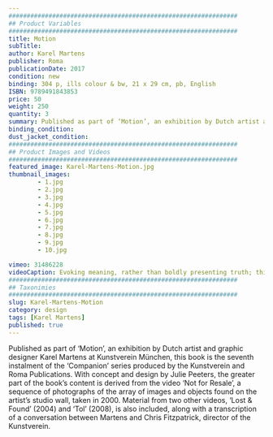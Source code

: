 ```yaml
---
###############################################################
## Product Variables
###############################################################
title: Motion
subTitle:
author: Karel Martens
publisher: Roma
publicationDate: 2017
condition: new
binding: 304 p, ills colour & bw, 21 x 29 cm, pb, English
ISBN: 9789491843853
price: 50
weight: 250
quantity: 3
summary: Published as part of ‘Motion’, an exhibition by Dutch artist and graphic designer Karel Martens at Kunstverein München, this book is the seventh instalment of the ‘Companion’ series produced by the Kunstverein and Roma Publications.
binding_condition:
dust_jacket_condition:
###############################################################
## Product Images and Videos
###############################################################
featured_image: Karel-Martens-Motion.jpg
thumbnail_images:
        - 1.jpg
        - 2.jpg
        - 3.jpg
        - 4.jpg
        - 5.jpg
        - 6.jpg
        - 7.jpg
        - 8.jpg
        - 9.jpg
        - 10.jpg

vimeo: 31486228
videoCaption: Evoking meaning, rather than boldly presenting truth; this is the essence of typographer Karel Martens' work.
###############################################################
## Taxonimies
###############################################################
slug: Karel-Martens-Motion
category: design
tags: [Karel Martens]
published: true
---
```

Published as part of ‘Motion’, an exhibition by Dutch artist and graphic designer Karel Martens at Kunstverein München, this book is the seventh instalment of the ‘Companion’ series produced by the Kunstverein and Roma Publications. With concept and design by Julie Peeters, the greater part of the book’s content is derived from the video ‘Not for Resale’, a sequence of photographs of the array of images and objects found on the artist’s studio wall, taken in 2000. Material from two other videos, ‘Lost & Found’ (2004) and ‘Tol’ (2008), is also included, along with a transcription of a conversation between Martens and Chris Fitzpatrick, director of the Kunstverein.
